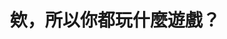 ---
layout: post
title: "欸，所以你都玩什麼遊戲？"
tags:
id: 105
thumbnail: ""
description: "開放政府第105次協作會議「台灣線上遊戲轉蛋法推動」連署案"
color: "red"
publish: "false"
departments:
cover:
  link: ""
introduction:
  content: ""
  image: ""
join:
  type: ""
  image: ""
embed:
---
